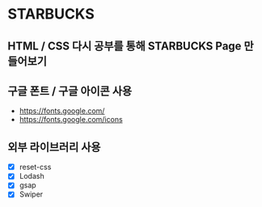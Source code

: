 # STARBUCKS
## HTML / CSS 다시 공부를 통해 STARBUCKS Page 만들어보기


## 구글 폰트 / 구글 아이콘 사용
- https://fonts.google.com/
- https://fonts.google.com/icons

## 외부 라이브러리 사용
- [x] reset-css
- [x] Lodash
- [x] gsap
- [x] Swiper